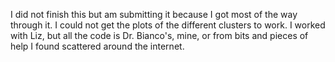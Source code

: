I did not finish this but am submitting it because I got most of the way through it. I could not get the plots of the different clusters to work. I worked with Liz, but all the code is Dr. Bianco's, mine, or from bits and pieces of help I found scattered around the internet.
